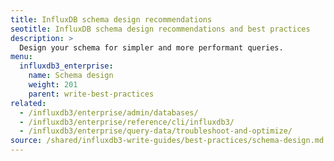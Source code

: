 ```yaml
---
title: InfluxDB schema design recommendations
seotitle: InfluxDB schema design recommendations and best practices
description: >
  Design your schema for simpler and more performant queries.
menu:
  influxdb3_enterprise:
    name: Schema design
    weight: 201
    parent: write-best-practices
related:
  - /influxdb3/enterprise/admin/databases/
  - /influxdb3/enterprise/reference/cli/influxdb3/
  - /influxdb3/enterprise/query-data/troubleshoot-and-optimize/
source: /shared/influxdb3-write-guides/best-practices/schema-design.md
---
```


<!--
The content for this page is at content/shared/influxdb3-write-guides/best-practices/schema-design.md
-->
